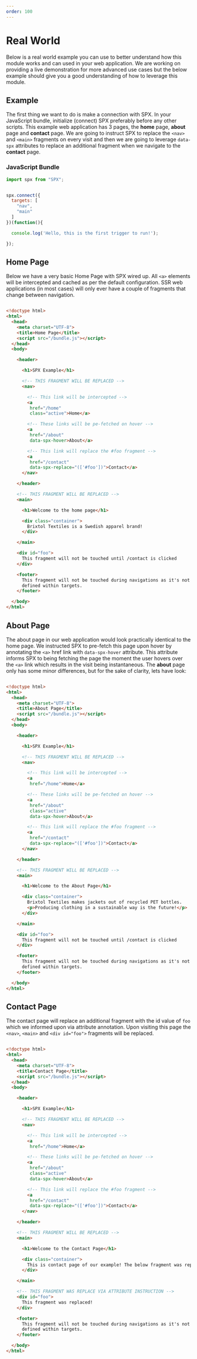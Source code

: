 ```yaml
---
order: 100
---
```


# Real World

Below is a real world example you can use to better understand how this module works and can used in your web application. We are working on providing a live demonstration for more advanced use cases but the below example should give you a good understanding of how to leverage this module.

## Example

The first thing we want to do is make a connection with SPX. In your JavaScript bundle, initialize (connect) SPX preferably before any other scripts. This example web application has 3 pages, the **home** page, **about** page and **contact** page. We are going to instruct SPX to replace the `<nav>` and `<main>` fragments on every visit and then we are going to leverage `data-spx` attributes to replace an additional fragment when we navigate to the **contact** page.

### JavaScript Bundle

<!-- prettier-ignore -->
```javascript
import spx from "SPX";


spx.connect({
  targets: [
    "nav",
    "main"
  ]
})(function(){

  console.log('Hello, this is the first trigger to run!');

});


```

## Home Page

Below we have a very basic Home Page with SPX wired up. All `<a>` elements will be intercepted and cached as per the default configuration. SSR web applications (in most cases) will only ever have a couple of fragments that change between navigation.

<!-- prettier-ignore -->
```html

<!doctype html>
<html>
  <head>
    <meta charset="UTF-8">
    <title>Home Page</title>
    <script src="/bundle.js"></script>
  </head>
  <body>

    <header>

      <h1>SPX Example</h1>

      <!-- THIS FRAGMENT WILL BE REPLACED -->
      <nav>

        <!-- This link will be intercepted -->
        <a
         href="/home"
         class="active">Home</a>

        <!-- These links will be pe-fetched on hover -->
        <a
         href="/about"
         data-spx-hover>About</a>

        <!-- This link will replace the #foo fragment -->
        <a
         href="/contact"
         data-spx-replace="(['#foo'])">Contact</a>
      </nav>

    </header>

    <!-- THIS FRAGMENT WILL BE REPLACED -->
    <main>

      <h1>Welcome to the home page</h1>

      <div class="container">
        Brixtol Textiles is a Swedish apparel brand!
      </div>

    </main>

    <div id="foo">
      This fragment will not be touched until /contact is clicked
    </div>

    <footer>
      This fragment will not be touched during navigations as it's not
      defined within targets.
    </footer>

  </body>
</html>

```

## About Page

The about page in our web application would look practically identical to the home page. We instructed SPX to pre-fetch this page upon hover by annotating the `<a>` href link with `data-spx-hover` attribute. This attribute informs SPX to being fetching the page the moment the user hovers over the `<a>` link which results in the visit being instantaneous. The **about** page only has some minor differences, but for the sake of clarity, lets have look:

<!-- prettier-ignore -->
```html

<!doctype html>
<html>
  <head>
    <meta charset="UTF-8">
    <title>About Page</title>
    <script src="/bundle.js"></script>
  </head>
  <body>

    <header>

      <h1>SPX Example</h1>

      <!-- THIS FRAGMENT WILL BE REPLACED -->
      <nav>

        <!-- This link will be intercepted -->
        <a
         href="/home">Home</a>

        <!-- These links will be pe-fetched on hover -->
        <a
         href="/about"
         class="active"
         data-spx-hover>About</a>

        <!-- This link will replace the #foo fragment -->
        <a
         href="/contact"
         data-spx-replace="(['#foo'])">Contact</a>
      </nav>

    </header>

    <!-- THIS FRAGMENT WILL BE REPLACED -->
    <main>

      <h1>Welcome to the About Page</h1>

      <div class="container">
        Brixtol Textiles makes jackets out of recycled PET bottles.
        <p>Producing clothing in a sustainable way is the future!</p>
      </div>

    </main>

    <div id="foo">
      This fragment will not be touched until /contact is clicked
    </div>

    <footer>
      This fragment will not be touched during navigations as it's not
      defined within targets.
    </footer>

  </body>
</html>
```

## Contact Page

The contact page will replace an additional fragment with the id value of `foo` which we informed upon via attribute annotation. Upon visiting this page the `<nav>`, `<main>` and `<div id="foo">` fragments will be replaced.

<!-- prettier-ignore -->
```html

<!doctype html>
<html>
  <head>
    <meta charset="UTF-8">
    <title>Contact Page</title>
    <script src="/bundle.js"></script>
  </head>
  <body>

    <header>

      <h1>SPX Example</h1>

      <!-- THIS FRAGMENT WILL BE REPLACED -->
      <nav>

        <!-- This link will be intercepted -->
        <a
         href="/home">Home</a>

        <!-- These links will be pe-fetched on hover -->
        <a
         href="/about"
         class="active"
         data-spx-hover>About</a>

        <!-- This link will replace the #foo fragment -->
        <a
         href="/contact"
         data-spx-replace="(['#foo'])">Contact</a>
      </nav>

    </header>

    <!-- THIS FRAGMENT WILL BE REPLACED -->
    <main>

      <h1>Welcome to the Contact Page</h1>

      <div class="container">
        This is contact page of our example! The below fragment was replaced too!
      </div>

    </main>

    <!-- THIS FRAGMENT WAS REPLACE VIA ATTRIBUTE INSTRUCTION -->
    <div id="foo">
      This fragment was replaced!
    </div>

    <footer>
      This fragment will not be touched during navigations as it's not
      defined within targets.
    </footer>

  </body>
</html>
```

